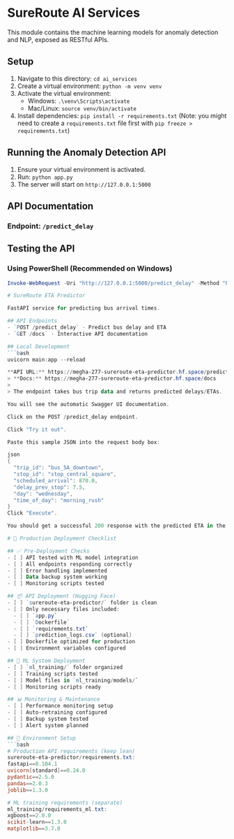# SureRoute AI Services

This module contains the machine learning models for anomaly detection and NLP, exposed as RESTful APIs.

## Setup

1.  Navigate to this directory: `cd ai_services`
2.  Create a virtual environment: `python -m venv venv`
3.  Activate the virtual environment:
    *   Windows: `.\venv\Scripts\activate`
    *   Mac/Linux: `source venv/bin/activate`
4.  Install dependencies: `pip install -r requirements.txt` (Note: you might need to create a `requirements.txt` file first with `pip freeze > requirements.txt`)

## Running the Anomaly Detection API

1.  Ensure your virtual environment is activated.
2.  Run: `python app.py`
3.  The server will start on `http://127.0.0.1:5000`

## API Documentation

### Endpoint: `/predict_delay`
## Testing the API

### Using PowerShell (Recommended on Windows)
```powershell
Invoke-WebRequest -Uri "http://127.0.0.1:5000/predict_delay" -Method "Post" -ContentType "application/json" -Body '{"scheduled_time": 100, "actual_time": 50}'

# SureRoute ETA Predictor

FastAPI service for predicting bus arrival times.

## API Endpoints
- `POST /predict_delay` - Predict bus delay and ETA
- `GET /docs` - Interactive API documentation

## Local Development
```bash
uvicorn main:app --reload

**API URL:** https://megha-277-sureroute-eta-predictor.hf.space/predict_delay  
> **Docs:** https://megha-277-sureroute-eta-predictor.hf.space/docs  
>   
> The endpoint takes bus trip data and returns predicted delays/ETAs. 

You will see the automatic Swagger UI documentation.

Click on the POST /predict_delay endpoint.

Click "Try it out".

Paste this sample JSON into the request body box:

json
{
  "trip_id": "bus_5A_downtown",
  "stop_id": "stop_central_square",
  "scheduled_arrival": 870.0,
  "delay_prev_stop": 7.5,
  "day": "wednesday",
  "time_of_day": "morning_rush"
}
Click "Execute".

You should get a successful 200 response with the predicted ETA in the response body.

# 🚀 Production Deployment Checklist

## ✅ Pre-Deployment Checks
- [ ] API tested with ML model integration
- [ ] All endpoints responding correctly
- [ ] Error handling implemented
- [ ] Data backup system working
- [ ] Monitoring scripts tested

## 📦 API Deployment (Hugging Face)
- [ ] `sureroute-eta-predictor/` folder is clean
- [ ] Only necessary files included:
  - [ ] `app.py`
  - [ ] `Dockerfile` 
  - [ ] `requirements.txt`
  - [ ] `prediction_logs.csv` (optional)
- [ ] Dockerfile optimized for production
- [ ] Environment variables configured

## 🤖 ML System Deployment
- [ ] `ml_training/` folder organized
- [ ] Training scripts tested
- [ ] Model files in `ml_training/models/`
- [ ] Monitoring scripts ready

## 📊 Monitoring & Maintenance
- [ ] Performance monitoring setup
- [ ] Auto-retraining configured
- [ ] Backup system tested
- [ ] Alert system planned

## 🔧 Environment Setup
```bash
# Production API requirements (keep lean)
sureroute-eta-predictor/requirements.txt:
fastapi==0.104.1
uvicorn[standard]==0.24.0
pydantic==2.5.0
pandas==2.0.3
joblib==1.3.0

# ML training requirements (separate)
ml_training/requirements_ml.txt:
xgboost==2.0.0
scikit-learn==1.3.0
matplotlib==3.7.0